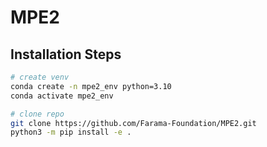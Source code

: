 # MPE2

## Installation Steps

```bash
# create venv
conda create -n mpe2_env python=3.10
conda activate mpe2_env

# clone repo
git clone https://github.com/Farama-Foundation/MPE2.git
python3 -m pip install -e .
```